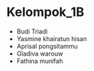 # Kelompok_1B
- Budi Triadi
- Yasmine khairatun hisan
- Aprisal pongsitammu
- Gladiva warouw
- Fathina munifah
